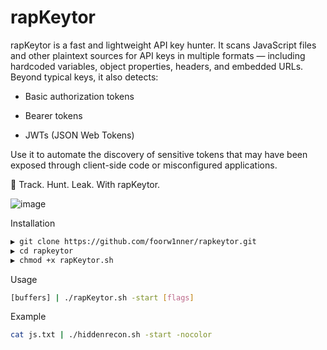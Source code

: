 # rapKeytor

rapKeytor is a fast and lightweight API key hunter.
It scans JavaScript files and other plaintext sources for API keys in multiple formats — including hardcoded variables, object properties, headers, and embedded URLs.
Beyond typical keys, it also detects:

- Basic authorization tokens

- Bearer tokens

- JWTs (JSON Web Tokens)

Use it to automate the discovery of sensitive tokens that may have been exposed through client-side code or misconfigured applications.

🦖 Track. Hunt. Leak. With rapKeytor.

![image](https://github.com/user-attachments/assets/453996c6-6ccb-41b3-9b11-d77673f42d2e)



Installation
```bash
▶ git clone https://github.com/foorw1nner/rapkeytor.git
▶ cd rapkeytor
▶ chmod +x rapKeytor.sh
```

Usage
```bash
[buffers] | ./rapKeytor.sh -start [flags]
```

Example
```bash
cat js.txt | ./hiddenrecon.sh -start -nocolor
```



